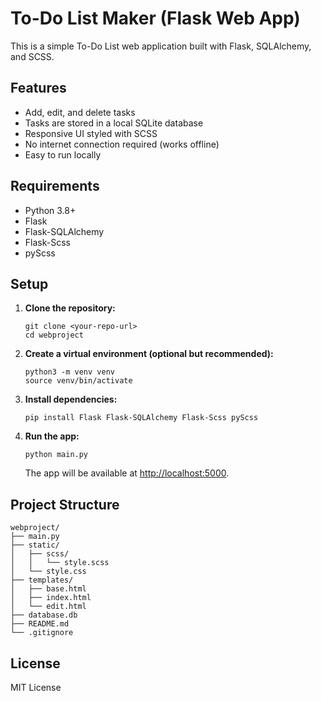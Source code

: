# To-Do List Maker (Flask Web App)

This is a simple To-Do List web application built with Flask, SQLAlchemy, and SCSS.

## Features

- Add, edit, and delete tasks
- Tasks are stored in a local SQLite database
- Responsive UI styled with SCSS
- No internet connection required (works offline)
- Easy to run locally

## Requirements

- Python 3.8+
- Flask
- Flask-SQLAlchemy
- Flask-Scss
- pyScss

## Setup

1. **Clone the repository:**
   ```
   git clone <your-repo-url>
   cd webproject
   ```

2. **Create a virtual environment (optional but recommended):**
   ```
   python3 -m venv venv
   source venv/bin/activate
   ```

3. **Install dependencies:**
   ```
   pip install Flask Flask-SQLAlchemy Flask-Scss pyScss
   ```

4. **Run the app:**
   ```
   python main.py
   ```
   The app will be available at [http://localhost:5000](http://localhost:5000).

## Project Structure

```
webproject/
├── main.py
├── static/
│   ├── scss/
│   │   └── style.scss
│   └── style.css
├── templates/
│   ├── base.html
│   ├── index.html
│   └── edit.html
├── database.db
├── README.md
└── .gitignore
```

## License

MIT License